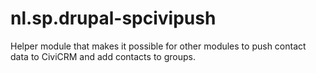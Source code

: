 # nl.sp.drupal-spcivipush

Helper module that makes it possible for other modules to push contact data to CiviCRM and add contacts to groups.
